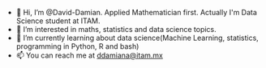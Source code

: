 - 👋 Hi, I’m @David-Damian. Applied Mathematician first. Actually I'm Data Science student at ITAM.
- 👀 I’m interested in maths, statistics and data science topics.
- 🌱 I’m currently learning about data science(Machine Learning, statistics, programming in Python, R and bash)
- 📫 You can reach me at ddamiana@itam.mx

<!---
David-Damian/David-Damian is a ✨ special ✨ repository because its `README.md` (this file) appears on your GitHub profile.
You can click the Preview link to take a look at your changes.
--->
